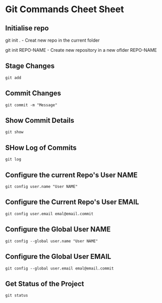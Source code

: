 # Git Commands Cheet Sheet

## Initialise repo

git init .
	- Creat new repo in the current folder
	
git init REPO-NAME
	- Create new repository in a new oflder REPO-NAME
	
## Stage Changes
	git add 

## Commit Changes
	git commit -m "Message"	
	
## Show Commit Details
	git show
	
## SHow Log of Commits
	git log
	
## Configure the current Repo's User NAME
	git config user.name "User NAME"

## Configure the Current Repo's User EMAIL
	git config user.email emal@email.commit
	
## Configure the Global User NAME
	git config --global user.name "User NAME"

## Configure the Global User EMAIL
	git config --global user.email emal@email.commit
	
## Get Status of the Project
	git status